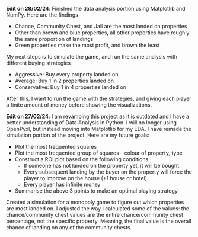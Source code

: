 **Edit on 28/02/24**: Finished the data analysis portion using Matplotlib and NumPy. Here are the findings
- Chance, Community Chest, and Jail are the most landed on properties
- Other than brown and blue properties,  all other properties have roughly the same proportion of landings
- Green properties make the most profit, and brown the least

My next steps is to simulate the game, and run the same analysis with different buying strategies
- Aggressive: Buy every property landed on
- Average: Buy 1 in 2 properties landed on
- Conservative: Buy 1 in 4 properties landed on

After this, I want to run the game with the strategies, and giving each player a finite amount of money before showing the visualizations. 

**Edit on 27/02/24**: I am revamping this project as it is outdated and I have a better understanding of Data Analysis in Python. I will no longer using OpenPyxl, but instead moving into Matplotlib for my EDA. I have remade the simulation portion of the project. Here are my future goals: 
- Plot the most frequented squares
- Plot the most frequented group of squares - colour of property, type
- Construct a ROI plot based on the following conditions:
  - If someone has not landed on the property yet, it will be bought
  - Every subsequent landing by the buyer on the property will force the player to improve on the house (+1 house or hotel)
  - Every player has infinite money
- Summarise the above 3 points to make an optimal playing strategy

Created a simulation for a monopoly game to figure out which properties are most landed on. I adjusted the way I calculated some of the values: the chance/community chest values are the entire chance/community chest percentage, not the specific property. Meaning, the final value is the overall chance of landing on any of the community chests. 
